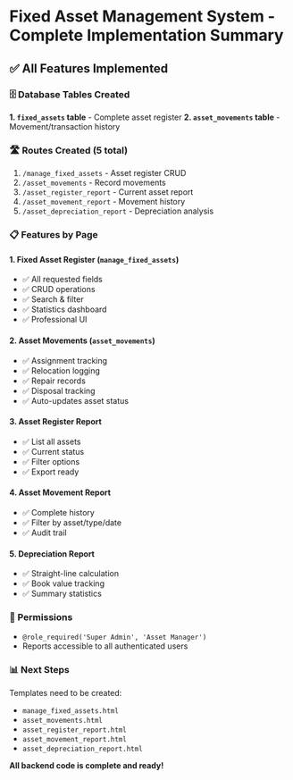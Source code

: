# Fixed Asset Management System - Complete Implementation Summary

## ✅ All Features Implemented

### 🗄️ Database Tables Created

**1. `fixed_assets` table** - Complete asset register
**2. `asset_movements` table** - Movement/transaction history

### 🛣️ Routes Created (5 total)

1. `/manage_fixed_assets` - Asset register CRUD
2. `/asset_movements` - Record movements
3. `/asset_register_report` - Current asset report
4. `/asset_movement_report` - Movement history
5. `/asset_depreciation_report` - Depreciation analysis

### 📋 Features by Page

#### **1. Fixed Asset Register** (`manage_fixed_assets`)
- ✅ All requested fields
- ✅ CRUD operations
- ✅ Search & filter
- ✅ Statistics dashboard
- ✅ Professional UI

#### **2. Asset Movements** (`asset_movements`)
- ✅ Assignment tracking
- ✅ Relocation logging
- ✅ Repair records
- ✅ Disposal tracking
- ✅ Auto-updates asset status

#### **3. Asset Register Report**
- ✅ List all assets
- ✅ Current status
- ✅ Filter options
- ✅ Export ready

#### **4. Asset Movement Report**
- ✅ Complete history
- ✅ Filter by asset/type/date
- ✅ Audit trail

#### **5. Depreciation Report**
- ✅ Straight-line calculation
- ✅ Book value tracking
- ✅ Summary statistics

### 🔐 Permissions
- `@role_required('Super Admin', 'Asset Manager')`
- Reports accessible to all authenticated users

### 📊 Next Steps
Templates need to be created:
- `manage_fixed_assets.html`
- `asset_movements.html`
- `asset_register_report.html`
- `asset_movement_report.html`
- `asset_depreciation_report.html`

**All backend code is complete and ready!**

